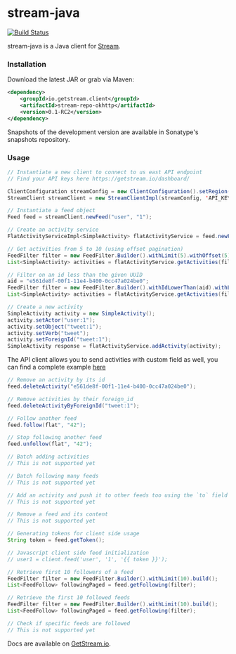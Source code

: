 stream-java
===========
[![Build Status](https://travis-ci.org/GetStream/stream-java.svg?branch=master)](https://travis-ci.org/GetStream/stream-java)

stream-java is a Java client for [Stream](https://getstream.io/).


### Installation

Download the latest JAR or grab via Maven:

```xml
<dependency>
    <groupId>io.getstream.client</groupId>
    <artifactId>stream-repo-okhttp</artifactId>
    <version>0.1-RC2</version>
</dependency>
```

Snapshots of the development version are available in Sonatype's snapshots repository.

### Usage

```java
// Instantiate a new client to connect to us east API endpoint
// Find your API keys here https://getstream.io/dashboard/

ClientConfiguration streamConfig = new ClientConfiguration().setRegion(StreamRegion.US_EAST);
StreamClient streamClient = new StreamClientImpl(streamConfig, 'API_KEY', 'API_SECRET');

// Instantiate a feed object
Feed feed = streamClient.newFeed("user", "1");

// Create an activity service
FlatActivityServiceImpl<SimpleActivity> flatActivityService = feed.newFlatActivityService(SimpleActivity.class);

// Get activities from 5 to 10 (using offset pagination)
FeedFilter filter = new FeedFilter.Builder().withLimit(5).withOffset(5).build();
List<SimpleActivity> activities = flatActivityService.getActivities(filter).getResults();

// Filter on an id less than the given UUID
aid = "e561de8f-00f1-11e4-b400-0cc47a024be0";
FeedFilter filter = new FeedFilter.Builder().withIdLowerThan(aid).withLimit(5).build();
List<SimpleActivity> activities = flatActivityService.getActivities(filter).getResults();

// Create a new activity
SimpleActivity activity = new SimpleActivity();
activity.setActor("user:1");
activity.setObject("tweet:1");
activity.setVerb("tweet");
activity.setForeignId("tweet:1");
SimpleActivity response = flatActivityService.addActivity(activity);
```

The API client allows you to send activities with custom field as well, you can find a complete example [here](https://github.com/GetStream/stream-java/blob/master/stream-repo-apache/src/test/java/io/getstream/client/example/mixtype/MixedType.java)

```java
// Remove an activity by its id
feed.deleteActivity("e561de8f-00f1-11e4-b400-0cc47a024be0");

// Remove activities by their foreign_id
feed.deleteActivityByForeignId("tweet:1");

// Follow another feed
feed.follow(flat", "42");

// Stop following another feed
feed.unfollow(flat", "42");

// Batch adding activities
// This is not supported yet

// Batch following many feeds
// This is not supported yet

// Add an activity and push it to other feeds too using the `to` field
// This is not supported yet

// Remove a feed and its content
// This is not supported yet

// Generating tokens for client side usage
String token = feed.getToken();

// Javascript client side feed initialization
// user1 = client.feed('user', '1', '{{ token }}');

// Retrieve first 10 followers of a feed
FeedFilter filter = new FeedFilter.Builder().withLimit(10).build();
List<FeedFollow> followingPaged = feed.getFollowing(filter);

// Retrieve the first 10 followed feeds
FeedFilter filter = new FeedFilter.Builder().withLimit(10).build();
List<FeedFollow> followingPaged = feed.getFollowing(filter);

// Check if specific feeds are followed
// This is not supported yet

```

Docs are available on [GetStream.io](http://getstream.io/docs/).
